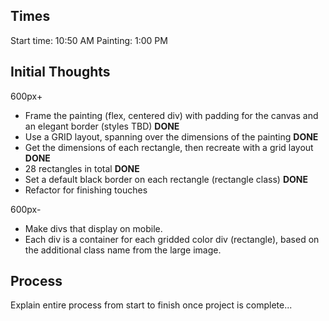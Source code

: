 ## Times

Start time: 10:50 AM
Painting: 1:00 PM

## Initial Thoughts

600px+

- Frame the painting (flex, centered div) with padding for the canvas and an elegant border (styles TBD) **DONE**
- Use a GRID layout, spanning over the dimensions of the painting **DONE**
- Get the dimensions of each rectangle, then recreate with a grid layout **DONE**
- 28 rectangles in total **DONE**
- Set a default black border on each rectangle (rectangle class) **DONE**
- Refactor for finishing touches

600px-

- Make divs that display on mobile.
- Each div is a container for each gridded color div (rectangle), based on the additional class name from the large image.

## Process

Explain entire process from start to finish once project is complete...

